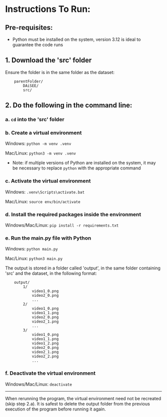 # Instructions To Run:

## Pre-requisites:

- Python must be installed on the system, version 3.12 is ideal to guarantee the code runs

## 1. Download the 'src' folder

Ensure the folder is in the same folder as the dataset:
```
    parentFolder/
    	DAiSEE/
    	src/
```

## 2. Do the following in the command line:

### a. `cd` into the 'src' folder

### b. Create a virtual environment

Windows: `python -m venv .venv`

Mac/Linux: `python3 -m venv .venv`

- Note: if multiple versions of Python are installed on the system, it may be necessary to replace `python` with the appropriate command

### c. Activate the virtual environment

Windows: `.venv\Scripts\activate.bat`

Mac/Linux: `source env/bin/activate`

### d. Install the required packages inside the environment

Windows/Mac/Linux: `pip install -r requirements.txt`

### e. Run the main.py file with Python

Windows: `python main.py`

Mac/Linux: `python3 main.py`

The output is stored in a folder called 'output', in the same folder containing 'src' and the dataset, in the following format:

```
    output/
        1/
            video1_0.png
            video2_0.png
            ...
        2/
            video1_0.png
            video1_1.png
            video2_0.png
            video2_1.png
            ...
        3/
            video1_0.png
            video1_1.png
            video1_2.png
            video2_0.png
            video2_1.png
            video2_2.png
            ...
```

### f. Deactivate the virtual environment

Windows/Mac/Linux: `deactivate`

---

When rerunning the program, the virtual environment need not be recreated (skip step 2.a). It is safest to delete the output folder from the previous execution of the program before running it again.